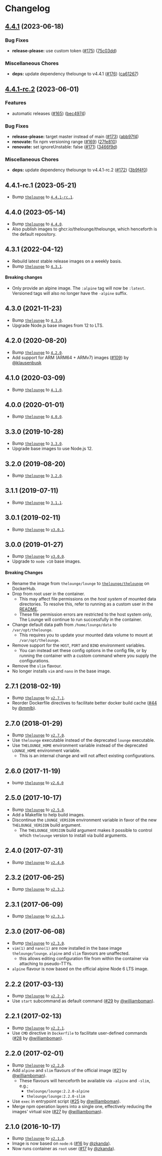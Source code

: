 # Changelog

## [4.4.1](https://github.com/thelounge/thelounge-docker/compare/4.4.1-rc.2...4.4.1) (2023-06-18)


### Bug Fixes

* **release-please:** use custom token ([#175](https://github.com/thelounge/thelounge-docker/issues/175)) ([75c03dd](https://github.com/thelounge/thelounge-docker/commit/75c03dd2d10db4806bc5881a2555d8fb7eff516e))


### Miscellaneous Chores

* **deps:** update dependency thelounge to v4.4.1 ([#176](https://github.com/thelounge/thelounge-docker/issues/176)) ([ca61267](https://github.com/thelounge/thelounge-docker/commit/ca61267556e2f3663b290ed61f635c07ecd25b62))

## [4.4.1-rc.2](https://github.com/thelounge/thelounge-docker/compare/4.4.1-rc.1...4.4.1-rc.2) (2023-06-01)


### Features

* automatic releases ([#165](https://github.com/thelounge/thelounge-docker/issues/165)) ([bec4974](https://github.com/thelounge/thelounge-docker/commit/bec4974f558c376acaed9a32ce219ec46239101f))


### Bug Fixes

* **release-please:** target master instead of main ([#173](https://github.com/thelounge/thelounge-docker/issues/173)) ([abb97f4](https://github.com/thelounge/thelounge-docker/commit/abb97f49284efe06e05244d6c3401089126c8190))
* **renovate:** fix npm versioning range ([#169](https://github.com/thelounge/thelounge-docker/issues/169)) ([27fe810](https://github.com/thelounge/thelounge-docker/commit/27fe810b19556af2806d321e2c63e0995d07831b))
* **renovate:** set ignoreUnstable: false ([#171](https://github.com/thelounge/thelounge-docker/issues/171)) ([3466f9d](https://github.com/thelounge/thelounge-docker/commit/3466f9d68d6c622eac20bbed3ddcb4b86e1b0f37))


### Miscellaneous Chores

* **deps:** update dependency thelounge to v4.4.1-rc.2 ([#172](https://github.com/thelounge/thelounge-docker/issues/172)) ([3b9f4f0](https://github.com/thelounge/thelounge-docker/commit/3b9f4f0d359dfcf2eaac271d341889c0f23e055d))

## 4.4.1-rc.1 (2023-05-21)
- Bump [`thelounge`][1] to [`4.4.1-rc.1`](https://github.com/thelounge/thelounge/releases/tag/v4.4.1-rc.1).

## 4.4.0 (2023-05-14)
- Bump [`thelounge`][1] to [`4.4.0`](https://github.com/thelounge/thelounge/releases/tag/v4.4.0).
- Also publish images to ghcr.io/thelounge/thelounge, which henceforth is the default repository.

## 4.3.1 (2022-04-12)
- Rebuild latest stable release images on a weekly basis.
- Bump [`thelounge`][1] to [`4.3.1`](https://github.com/thelounge/thelounge/releases/tag/v4.3.1).

#### Breaking changes
- Only provide an alpine image. The `:alpine` tag will now be `:latest`. Versioned tags will also no longer have the `-alpine` suffix.

## 4.3.0 (2021-11-23)
- Bump [`thelounge`][1] to [`4.3.0`](https://github.com/thelounge/thelounge/releases/tag/v4.3.0).
- Upgrade Node.js base images from 12 to LTS.

## 4.2.0 (2020-08-20)
- Bump [`thelounge`][1] to [`4.2.0`](https://github.com/thelounge/thelounge/releases/tag/v4.2.0).
- Add support for ARM (ARM64 + ARMv7) images ([#109](https://github.com/thelounge/thelounge-docker/pull/109)) by [@klausenbusk](https://github.com/klausenbusk)

## 4.1.0 (2020-03-09)
- Bump [`thelounge`][1] to [`4.1.0`](https://github.com/thelounge/thelounge/releases/tag/v4.1.0).

## 4.0.0 (2020-01-01)
- Bump [`thelounge`][1] to [`4.0.0`](https://github.com/thelounge/thelounge/releases/tag/v4.0.0).

## 3.3.0 (2019-10-28)
- Bump [`thelounge`][1] to [`3.3.0`](https://github.com/thelounge/thelounge/releases/tag/v3.3.0).
- Upgrade base images to use Node.js 12.

## 3.2.0 (2019-08-20)
- Bump [`thelounge`][1] to [`3.2.0`](https://github.com/thelounge/thelounge/releases/tag/v3.2.0).

## 3.1.1 (2019-07-11)
- Bump [`thelounge`][1] to [`3.1.1`](https://github.com/thelounge/thelounge/releases/tag/v3.1.1).

## 3.0.1 (2019-02-11)
- Bump [`thelounge`][1] to [`v3.0.1`](https://github.com/thelounge/thelounge/releases/tag/v3.0.1).

## 3.0.0 (2019-01-27)
- Bump [`thelounge`][1] to [`v3.0.0`](https://github.com/thelounge/thelounge/releases/tag/v3.0.0).
- Upgrade to `node v10` base images.

#### Breaking Changes
- Rename the image from `thelounge/lounge` to [`thelounge/thelounge`](https://hub.docker.com/r/thelounge/thelounge/) on DockerHub.
- Drop from root user in the container.
    - This may affect file permissions on the *host system* of mounted data directories. To resolve this, refer to running as a custom user in the [README](https://github.com/thelounge/thelounge-docker/blob/3.0.0/README.md).
    - These file permission errors are restricted to the host system only, The Lounge will continue to run successfully in the container.
- Change default data path from `/home/lounge/data` to `/var/opt/thelounge`.
    - This requires you to update your mounted data volume to mount at `/var/opt/thelounge`.
- Remove support for the `HOST`, `PORT` and `BIND` environment variables.
    - You can instead set these config options in the config file, or by running the container with a custom command where you supply the configurations.
- Remove the `slim` flavour.
- No longer installs `vim` and `nano` in the base image.

## 2.7.1 (2018-02-19)

- Bump [`thelounge`][1] to [`v2.7.1`](https://github.com/thelounge/thelounge/releases/tag/v2.7.1).
- Reorder Dockerfile directives to facilitate better docker build cache ([#44](https://github.com/thelounge/docker-lounge/pull/44) by [@mmlb](https://github.com/mmlb)).

## 2.7.0 (2018-01-29)

- Bump [`thelounge`][1] to [`v2.7.0`](https://github.com/thelounge/thelounge/releases/tag/v2.7.0).
- Use `thelounge` executable instead of the deprecated `lounge` executable.
- Use `THELOUNGE_HOME` environment variable instead of the deprecated `LOUNGE_HOME` environment variable.
    - This is an internal change and will not affect existing configurations.

## 2.6.0 (2017-11-19)

- bump [`thelounge`][1] to [`v2.6.0`](https://github.com/thelounge/thelounge/releases/tag/v2.6.0)

## 2.5.0 (2017-10-17)

- Bump [`thelounge`][1] to [`v2.5.0`](https://github.com/thelounge/thelounge/releases/tag/v2.5.0).
- Add a Makefile to help build images.
- Discontinue the `LOUNGE_VERSION` environment variable in favor of the new `THELOUNGE_VERSION` build argument.
    - The `THELOUNGE_VERSION` build argument makes it possible to control which `thelounge` version to install via build arguments.

## 2.4.0 (2017-07-31)

- Bump [`thelounge`][1] to [`v2.4.0`](https://github.com/thelounge/thelounge/releases/tag/v2.4.0).

## 2.3.2 (2017-06-25)

- Bump [`thelounge`][1] to [`v2.3.2`](https://github.com/thelounge/thelounge/releases/tag/v2.3.2).

## 2.3.1 (2017-06-09)

- Bump [`thelounge`][1] to [`v2.3.1`](https://github.com/thelounge/thelounge/releases/tag/v2.3.1).

## 2.3.0 (2017-06-08)

- Bump [`thelounge`][1] to [`v2.3.0`](https://github.com/thelounge/thelounge/releases/tag/v2.3.0).
- `vim(1)` and `nano(1)` are now installed in the base image `thelounge/lounge`. `alpine` and `slim` flavours are unaffected.
    - this allows editing configuration file from within the container via attaching to pseudo-TTYs.
- `alpine` flavour is now based on the official alpine Node 6 LTS image.

## 2.2.2 (2017-03-13)

- Bump [`thelounge`][1] to [`v2.2.2`](https://github.com/thelounge/thelounge/releases/tag/v2.2.2).
- Use `start` subcommand as default command ([#29](https://github.com/thelounge/docker-lounge/pull/29) by [@williamboman](https://github.com/williamboman)).

## 2.2.1 (2017-02-13)

- Bump [`thelounge`][1] to [`v2.2.1`](https://github.com/thelounge/thelounge/releases/tag/v2.2.1).
- Use `CMD` directive in `Dockerfile` to facilitate user-defined commands ([#28](https://github.com/thelounge/docker-lounge/pull/28) by [@williamboman](https://github.com/williamboman)).


## 2.2.0 (2017-02-01)

- Bump [`thelounge`][1] to [`v2.2.0`](https://github.com/thelounge/thelounge/releases/tag/v2.2.0).
- Add `alpine` and `slim` flavours of the official image ([#21](https://github.com/thelounge/docker-lounge/pull/21) by [@williamboman](https://github.com/williamboman)).
  - These flavours will henceforth be available via `-alpine` and `-slim`, e.g.;
    - `thelounge/lounge:2.2.0-alpine`
    - `thelounge/lounge:2.2.0-slim`
- Use `exec` in entrypoint script ([#25](https://github.com/thelounge/docker-lounge/pull/25) by [@williamboman](https://github.com/williamboman)).
- Merge npm operation layers into a single one, effectively reducing the images' virtual size ([#27](https://github.com/thelounge/docker-lounge/pull/27) by [@williamboman](https://github.com/williamboman)).


## 2.1.0 (2016-10-17)

- Bump [`thelounge`][1] to [`v2.1.0`](https://github.com/thelounge/thelounge/releases/tag/v2.1.0).
- Image is now based on `node:6` ([#16](https://github.com/thelounge/docker-lounge/pull/16) by
  [@zkanda](https://github.com/zkanda)).
- Now runs container as `root` user ([#17](https://github.com/thelounge/docker-lounge/pull/17) by
  [@zkanda](https://github.com/zkanda)).

[1]: https://github.com/thelounge/thelounge
